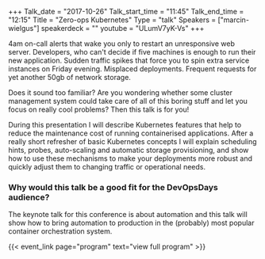 +++
Talk_date = "2017-10-26"
Talk_start_time = "11:45"
Talk_end_time = "12:15"
Title = "Zero-ops Kubernetes"
Type = "talk"
Speakers = ["marcin-wielgus"]
speakerdeck = ""
youtube = "ULumV7yK-Vs"
+++

4am on-call alerts that wake you only to restart an unresponsive web server. Developers, who can't decide if five machines is enough to run their new application. Sudden traffic spikes that force you to spin extra service instances on Friday evening. Misplaced deployments. Frequent requests for yet another 50gb of network storage.

Does it sound too familiar? Are you wondering whether some cluster management system could take care of all of this boring stuff and let you focus on really cool problems? Then this talk is for you!

During this presentation I will describe Kubernetes features that help to reduce the maintenance cost of running containerised applications. After a really short refresher of basic Kubernetes concepts I will explain scheduling hints, probes, auto-scaling and automatic storage provisioning, and show how to use these mechanisms to make your deployments more robust and quickly adjust them to changing traffic or operational needs.

### Why would this talk be a good fit for the DevOpsDays audience?

The keynote talk for this conference is about automation and this talk will show how to bring automation to production in the (probably) most popular container orchestration system.

{{< event_link page="program" text="view full program" >}}
